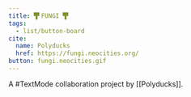 ```yaml
---
title: ▜▘FUNGI ▜▘
tags:
  - list/button-board
cite:
  name: Polyducks
  href: https://fungi.neocities.org/
button: fungi.neocities.gif
---
```


A #TextMode collaboration project by [[Polyducks]].